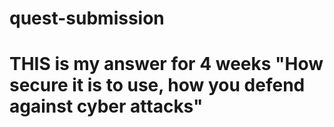 # quest-submission

# THIS is my answer for 4 weeks "How secure it is to use, how you defend against cyber attacks"
